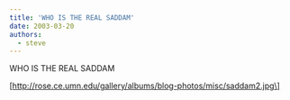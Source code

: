 ```yaml
---
title: 'WHO IS THE REAL SADDAM'
date: 2003-03-20
authors:
  - steve
---
```


WHO IS THE REAL SADDAM

\[http://rose.ce.umn.edu/gallery/albums/blog-photos/misc/saddam2.jpg\]
